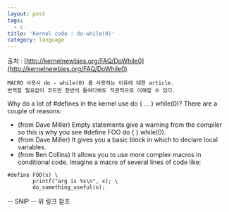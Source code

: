 ```yaml
---
layout: post
tags:
  - c
title: 'Kernel code : do-while(0)'
category: language
---
```

출처 : [http://kernelnewbies.org/FAQ/DoWhile0](http://kernelnewbies.org/FAQ/DoWhile0)

	MACRO 사용시 do - while(0) 를 사용하는 이유에 대한 article. 
	번역할 필요없이 코드만 한번씩 들여다봐도 직관적으로 이해할 수 있다.

Why do a lot of #defines in the kernel use do { ... } while(0)?
There are a couple of reasons:
- (from Dave Miller) Empty statements give a warning from the compiler so this is why you see #define FOO do { } while(0).
- (from Dave Miller) It gives you a basic block in which to declare local variables.
- (from Ben Collins) It allows you to use more complex macros in conditional code. Imagine a macro of several lines of code like:

```
#define FOO(x) \
        printf("arg is %s\n", x); \
        do_something_useful(x);
```


-- SNIP --
위 링크 참조